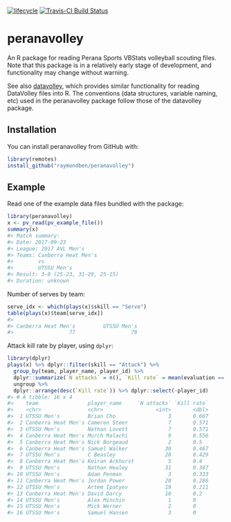 
<!-- README.md is generated from README.Rmd. Please edit that file -->

[![lifecycle](https://img.shields.io/badge/lifecycle-experimental-orange.svg)](https://www.tidyverse.org/lifecycle/#experimental)
[![Travis-CI Build
Status](https://travis-ci.org/raymondben/peranavolley.svg?branch=master)](https://travis-ci.org/raymondben/peranavolley)

# peranavolley

An R package for reading Perana Sports VBStats volleyball scouting
files. Note that this package is in a relatively early stage of
development, and functionality may change without warning.

See also [datavolley](https://github.com/raymondben/datavolley), which
provides similar functionality for reading DataVolley files into R. The
conventions (data structures, variable naming, etc) used in the
peranavolley package follow those of the datavolley package.

## Installation

You can install peranavolley from GitHub with:

``` r
library(remotes)
install_github("raymondben/peranavolley")
```

## Example

Read one of the example data files bundled with the package:

``` r
library(peranavolley)
x <- pv_read(pv_example_file())
summary(x)
#> Match summary:
#> Date: 2017-09-23
#> League: 2017 AVL Men's
#> Teams: Canberra Heat Men's
#>        vs
#>        UTSSU Men's
#> Result: 3-0 (25-23, 31-29, 25-15)
#> Duration: unknown
```

Number of serves by team:

``` r
serve_idx <- which(plays(x)$skill == "Serve")
table(plays(x)$team[serve_idx])
#> 
#> Canberra Heat Men's         UTSSU Men's 
#>                  77                  70
```

Attack kill rate by player, using `dplyr`:

``` r
library(dplyr)
plays(x) %>% dplyr::filter(skill == "Attack") %>%
  group_by(team, player_name, player_id) %>%
  dplyr::summarize(`N attacks` = n(), `Kill rate` = mean(evaluation == "Winning attack", na.rm = TRUE)) %>%
  ungroup %>%
  dplyr::arrange(desc(`Kill rate`)) %>% dplyr::select(-player_id)
#> # A tibble: 16 x 4
#>    team                player_name     `N attacks` `Kill rate`
#>    <chr>               <chr>                 <int>       <dbl>
#>  1 UTSSU Men's         Brian Cho                 3       0.667
#>  2 Canberra Heat Men's Cameron Steer             7       0.571
#>  3 UTSSU Men's         Nathan Lovett             7       0.571
#>  4 Canberra Heat Men's Murch Malachi             9       0.556
#>  5 Canberra Heat Men's Nick Borgeaud             2       0.5  
#>  6 Canberra Heat Men's Samuel Walker            30       0.467
#>  7 UTSSU Men's         C Beasley                28       0.429
#>  8 Canberra Heat Men's Keiran Ackhurst           5       0.4  
#>  9 UTSSU Men's         Nathan Healey            31       0.387
#> 10 UTSSU Men's         Adam Penman               3       0.333
#> 11 Canberra Heat Men's Jordan Power             28       0.286
#> 12 UTSSU Men's         Artem Ipatyev            19       0.211
#> 13 Canberra Heat Men's David Darcy              10       0.2  
#> 14 UTSSU Men's         Alex Minchin              1       0    
#> 15 UTSSU Men's         Mick Werner               2       0    
#> 16 UTSSU Men's         Samuel Hansen             3       0
```
